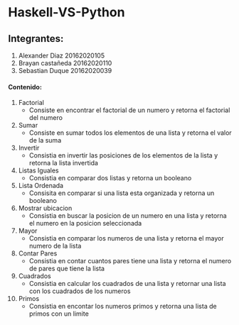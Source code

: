 # Haskell-VS-Python

## Integrantes:
1. Alexander Diaz        20162020105  
2. Brayan castañeda      20162020110
3. Sebastian Duque       20162020039

#### Contenido:
1. Factorial
    * Consiste en encontrar el factorial de un numero y retorna el factorial del numero
2. Sumar
    * Consiste en sumar todos los elementos de una lista y retorna el valor de la suma
3. Invertir
    * Consistia en invertir las posiciones de los elementos de la lista y retorna la lista invertida
4. Listas Iguales
    * Consistia en comparar dos listas y retorna un booleano
5. Lista Ordenada
    * Consisita en comparar si una lista esta organizada y retorna un booleano
6. Mostrar ubicacion
    * Consistia en buscar la posicion de un numero en una lista y retorna el numero en la posicion seleccionada 
7. Mayor
    * Consistia en comparar los numeros de una lista y retorna el mayor numero de la lista
8. Contar Pares
    * Consistia en contar cuantos pares tiene una lista y retorna el numero de pares que tiene la lista
9. Cuadrados
    * Consistia en calcular los cuadrados de una lista y retornar una lista con los cuadrados de los numeros
10. Primos
    * Consistia en encontar los numeros primos y retorna una lista de primos con un limite
    


